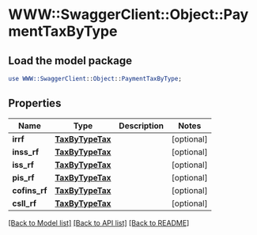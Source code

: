 # WWW::SwaggerClient::Object::PaymentTaxByType

## Load the model package
```perl
use WWW::SwaggerClient::Object::PaymentTaxByType;
```

## Properties
Name | Type | Description | Notes
------------ | ------------- | ------------- | -------------
**irrf** | [**TaxByTypeTax**](TaxByTypeTax.md) |  | [optional] 
**inss_rf** | [**TaxByTypeTax**](TaxByTypeTax.md) |  | [optional] 
**iss_rf** | [**TaxByTypeTax**](TaxByTypeTax.md) |  | [optional] 
**pis_rf** | [**TaxByTypeTax**](TaxByTypeTax.md) |  | [optional] 
**cofins_rf** | [**TaxByTypeTax**](TaxByTypeTax.md) |  | [optional] 
**csll_rf** | [**TaxByTypeTax**](TaxByTypeTax.md) |  | [optional] 

[[Back to Model list]](../README.md#documentation-for-models) [[Back to API list]](../README.md#documentation-for-api-endpoints) [[Back to README]](../README.md)


